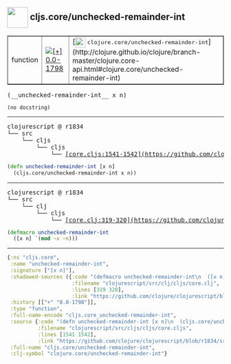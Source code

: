 ## <img width="48px" valign="middle" src="http://i.imgur.com/Hi20huC.png"> cljs.core/unchecked-remainder-int

 <table border="1">
<tr>
<td>function</td>
<td><a href="https://github.com/cljsinfo/api-refs/tree/0.0-1798"><img valign="middle" alt="[+] 0.0-1798" src="https://img.shields.io/badge/+-0.0--1798-lightgrey.svg"></a> </td>
<td>
[<img height="24px" valign="middle" src="http://i.imgur.com/1GjPKvB.png"> <samp>clojure.core/unchecked-remainder-int</samp>](http://clojure.github.io/clojure/branch-master/clojure.core-api.html#clojure.core/unchecked-remainder-int)
</td>
</tr>
</table>

 <samp>
(__unchecked-remainder-int__ x n)<br>
</samp>

```
(no docstring)
```

---

 <pre>
clojurescript @ r1834
└── src
    └── cljs
        └── cljs
            └── <ins>[core.cljs:1541-1542](https://github.com/clojure/clojurescript/blob/r1834/src/cljs/cljs/core.cljs#L1541-L1542)</ins>
</pre>

```clj
(defn unchecked-remainder-int [x n]
  (cljs.core/unchecked-remainder-int x n))
```


---

 <pre>
clojurescript @ r1834
└── src
    └── clj
        └── cljs
            └── <ins>[core.clj:319-320](https://github.com/clojure/clojurescript/blob/r1834/src/clj/cljs/core.clj#L319-L320)</ins>
</pre>

```clj
(defmacro unchecked-remainder-int
  ([x n] `(mod ~x ~n)))
```

---

```clj
{:ns "cljs.core",
 :name "unchecked-remainder-int",
 :signature ["[x n]"],
 :shadowed-sources ({:code "(defmacro unchecked-remainder-int\n  ([x n] `(mod ~x ~n)))",
                     :filename "clojurescript/src/clj/cljs/core.clj",
                     :lines [319 320],
                     :link "https://github.com/clojure/clojurescript/blob/r1834/src/clj/cljs/core.clj#L319-L320"}),
 :history [["+" "0.0-1798"]],
 :type "function",
 :full-name-encode "cljs.core_unchecked-remainder-int",
 :source {:code "(defn unchecked-remainder-int [x n]\n  (cljs.core/unchecked-remainder-int x n))",
          :filename "clojurescript/src/cljs/cljs/core.cljs",
          :lines [1541 1542],
          :link "https://github.com/clojure/clojurescript/blob/r1834/src/cljs/cljs/core.cljs#L1541-L1542"},
 :full-name "cljs.core/unchecked-remainder-int",
 :clj-symbol "clojure.core/unchecked-remainder-int"}

```
